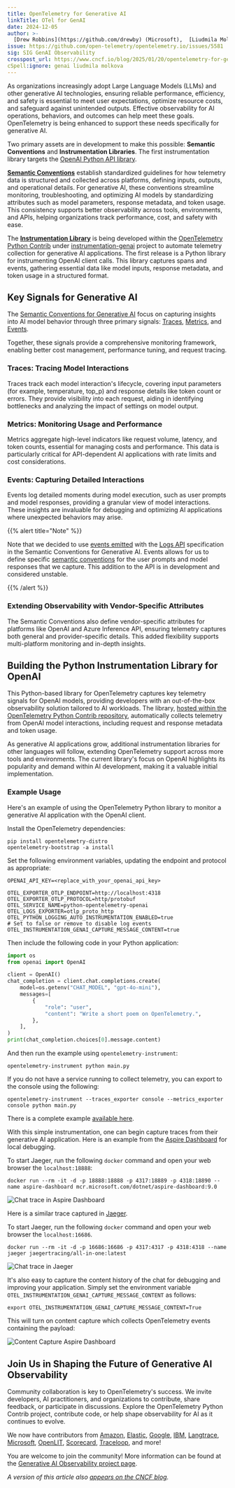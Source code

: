 ```yaml
---
title: OpenTelemetry for Generative AI
linkTitle: OTel for GenAI
date: 2024-12-05
author: >-
  [Drew Robbins](https://github.com/drewby) (Microsoft),  [Liudmila Molkova](https://github.com/lmolkova) (Microsoft)
issue: https://github.com/open-telemetry/opentelemetry.io/issues/5581
sig: SIG GenAI Observability
crosspost_url: https://www.cncf.io/blog/2025/01/20/opentelemetry-for-generative-ai/
cSpell:ignore: genai liudmila molkova
---
```


As organizations increasingly adopt Large Language Models (LLMs) and other
generative AI technologies, ensuring reliable performance, efficiency, and
safety is essential to meet user expectations, optimize resource costs, and
safeguard against unintended outputs. Effective observability for AI operations,
behaviors, and outcomes can help meet these goals. OpenTelemetry is being
enhanced to support these needs specifically for generative AI.

Two primary assets are in development to make this possible: **Semantic
Conventions** and **Instrumentation Libraries**. The first instrumentation
library targets the
[OpenAI Python API library](https://pypi.org/project/openai/).

[**Semantic Conventions**](/docs/concepts/semantic-conventions/) establish
standardized guidelines for how telemetry data is structured and collected
across platforms, defining inputs, outputs, and operational details. For
generative AI, these conventions streamline monitoring, troubleshooting, and
optimizing AI models by standardizing attributes such as model parameters,
response metadata, and token usage. This consistency supports better
observability across tools, environments, and APIs, helping organizations track
performance, cost, and safety with ease.

The
[**Instrumentation Library**](/docs/specs/otel/overview/#instrumentation-libraries)
is being developed within the
[OpenTelemetry Python Contrib](https://github.com/open-telemetry/opentelemetry-python-contrib)
under
[instrumentation-genai](https://github.com/open-telemetry/opentelemetry-python-contrib/tree/main/instrumentation-genai)
project to automate telemetry collection for generative AI applications. The
first release is a Python library for instrumenting OpenAI client calls. This
library captures spans and events, gathering essential data like model inputs,
response metadata, and token usage in a structured format.

## Key Signals for Generative AI

The [Semantic Conventions for Generative AI](/docs/specs/semconv/gen-ai/) focus
on capturing insights into AI model behavior through three primary signals:
[Traces](/docs/concepts/signals/traces/),
[Metrics](/docs/concepts/signals/metrics/), and
[Events](https://github.com/open-telemetry/opentelemetry-specification/blob/v1.40.0/specification/logs/event-api.md).

Together, these signals provide a comprehensive monitoring framework, enabling
better cost management, performance tuning, and request tracing.

### Traces: Tracing Model Interactions

Traces track each model interaction's lifecycle, covering input parameters (for
example, temperature, top_p) and response details like token count or errors.
They provide visibility into each request, aiding in identifying bottlenecks and
analyzing the impact of settings on model output.

### Metrics: Monitoring Usage and Performance

Metrics aggregate high-level indicators like request volume, latency, and token
counts, essential for managing costs and performance. This data is particularly
critical for API-dependent AI applications with rate limits and cost
considerations.

### Events: Capturing Detailed Interactions

Events log detailed moments during model execution, such as user prompts and
model responses, providing a granular view of model interactions. These insights
are invaluable for debugging and optimizing AI applications where unexpected
behaviors may arise.

{{% alert title="Note" %}}

Note that we decided to use [events emitted] with the
[Logs API](/docs/specs/otel/logs/api/) specification in the Semantic Conventions
for Generative AI. Events allows for us to define specific
[semantic conventions](/docs/specs/semconv/general/events/) for the user prompts
and model responses that we capture. This addition to the API is in development
and considered unstable.

[events emitted]: https://github.com/open-telemetry/opentelemetry-specification/blob/v1.40.0/specification/logs/api.md#emit-an-event

{{% /alert %}}

### Extending Observability with Vendor-Specific Attributes

The Semantic Conventions also define vendor-specific attributes for platforms
like OpenAI and Azure Inference API, ensuring telemetry captures both general
and provider-specific details. This added flexibility supports multi-platform
monitoring and in-depth insights.

## Building the Python Instrumentation Library for OpenAI

This Python-based library for OpenTelemetry captures key telemetry signals for
OpenAI models, providing developers with an out-of-the-box observability
solution tailored to AI workloads. The library,
[hosted within the OpenTelemetry Python Contrib repository](https://github.com/open-telemetry/opentelemetry-python-contrib/tree/opentelemetry-instrumentation-openai-v2%3D%3D2.0b0/instrumentation-genai/opentelemetry-instrumentation-openai-v2),
automatically collects telemetry from OpenAI model interactions, including
request and response metadata and token usage.

As generative AI applications grow, additional instrumentation libraries for
other languages will follow, extending OpenTelemetry support across more tools
and environments. The current library's focus on OpenAI highlights its
popularity and demand within AI development, making it a valuable initial
implementation.

### Example Usage

Here's an example of using the OpenTelemetry Python library to monitor a
generative AI application with the OpenAI client.

Install the OpenTelemetry dependencies:

```shell
pip install opentelemetry-distro
opentelemetry-bootstrap -a install
```

Set the following environment variables, updating the endpoint and protocol as
appropriate:

```shell
OPENAI_API_KEY=<replace_with_your_openai_api_key>

OTEL_EXPORTER_OTLP_ENDPOINT=http://localhost:4318
OTEL_EXPORTER_OTLP_PROTOCOL=http/protobuf
OTEL_SERVICE_NAME=python-opentelemetry-openai
OTEL_LOGS_EXPORTER=otlp_proto_http
OTEL_PYTHON_LOGGING_AUTO_INSTRUMENTATION_ENABLED=true
# Set to false or remove to disable log events
OTEL_INSTRUMENTATION_GENAI_CAPTURE_MESSAGE_CONTENT=true
```

Then include the following code in your Python application:

```python
import os
from openai import OpenAI

client = OpenAI()
chat_completion = client.chat.completions.create(
    model=os.getenv("CHAT_MODEL", "gpt-4o-mini"),
    messages=[
        {
            "role": "user",
            "content": "Write a short poem on OpenTelemetry.",
        },
    ],
)
print(chat_completion.choices[0].message.content)
```

And then run the example using `opentelemetry-instrument`:

```shell
opentelemetry-instrument python main.py
```

If you do not have a service running to collect telemetry, you can export to the
console using the following:

```shell
opentelemetry-instrument --traces_exporter console --metrics_exporter console python main.py
```

There is a complete example
[available here](https://github.com/open-telemetry/opentelemetry-python-contrib/tree/main/instrumentation-genai/opentelemetry-instrumentation-openai-v2/examples/).

With this simple instrumentation, one can begin capture traces from their
generative AI application. Here is an example from the
[Aspire Dashboard](https://learn.microsoft.com/dotnet/aspire/fundamentals/dashboard/standalone?tabs=bash)
for local debugging.

To start Jaeger, run the following `docker` command and open your web browser
the `localhost:18888`:

```shell
docker run --rm -it -d -p 18888:18888 -p 4317:18889 -p 4318:18890 --name aspire-dashboard mcr.microsoft.com/dotnet/aspire-dashboard:9.0
```

![Chat trace in Aspire Dashboard](aspire-dashboard-trace.png)

Here is a similar trace captured in
[Jaeger](https://www.jaegertracing.io/docs/1.63/getting-started/#all-in-one).

To start Jaeger, run the following `docker` command and open your web browser
the `localhost:16686`.

```shell
docker run --rm -it -d -p 16686:16686 -p 4317:4317 -p 4318:4318 --name jaeger jaegertracing/all-in-one:latest
```

![Chat trace in Jaeger](jaeger-trace.png)

It's also easy to capture the content history of the chat for debugging and
improving your application. Simply set the environment variable
`OTEL_INSTRUMENTATION_GENAI_CAPTURE_MESSAGE_CONTENT` as follows:

```shell
export OTEL_INSTRUMENTATION_GENAI_CAPTURE_MESSAGE_CONTENT=True
```

This will turn on content capture which collects OpenTelemetry events containing
the payload:

![Content Capture Aspire Dashboard](aspire-dashboard-content-capture.png)

## Join Us in Shaping the Future of Generative AI Observability

Community collaboration is key to OpenTelemetry's success. We invite developers,
AI practitioners, and organizations to contribute, share feedback, or
participate in discussions. Explore the OpenTelemetry Python Contrib project,
contribute code, or help shape observability for AI as it continues to evolve.

We now have contributors from [Amazon](https://aws.amazon.com/),
[Elastic](https://www.elastic.co/), [Google](https://www.google.com/),
[IBM](https://www.ibm.com), [Langtrace](https://www.langtrace.ai/),
[Microsoft](https://www.microsoft.com/), [OpenLIT](https://openlit.io/),
[Scorecard](https://www.scorecard.io/), [Traceloop](https://www.traceloop.com/),
and more!

You are welcome to join the community! More information can be found at the
[Generative AI Observability project page](https://github.com/open-telemetry/community/blob/main/projects/gen-ai.md).

_A version of this article also [appears on the CNCF blog][]._

[appears on the CNCF blog]: <{{% param crosspost_url %}}>

